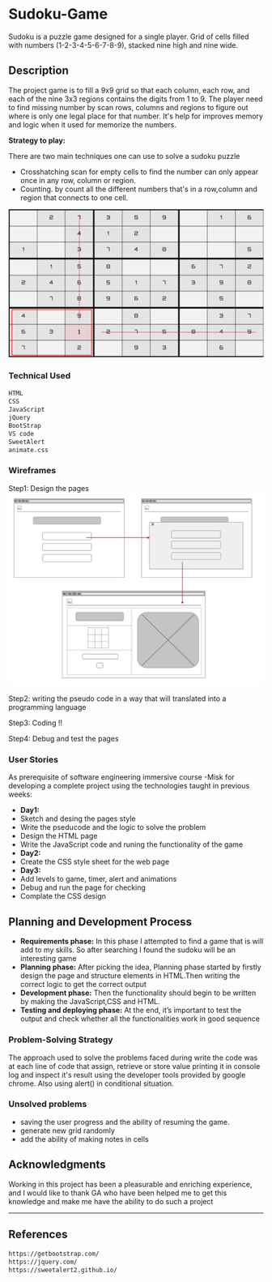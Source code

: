 # Sudoku-Game

Sudoku is a puzzle game designed for a single player. Grid of cells filled with numbers (1-2-3-4-5-6-7-8-9), stacked nine high and nine wide.

## Description

The project game is to fill a 9x9 grid so that each column, each row, and each of the nine 3x3 regions contains the digits from 1 to 9. The player need to find missing number by scan rows, columns and regions to figure out where is only one legal place for that number. It's help for improves memory and logic when it used for memorize the numbers.

**Strategy to play:**

There are two main techniques one can use to solve a sudoku puzzle
- Crosshatching
scan for empty cells to find the number can only appear once in any row, column or region.
- Counting.
by count all the different numbers that's in a row,column and region that connects to one cell.

![WireFrame](assets/img/tip.png)

### Technical Used

```
HTML
CSS
JavaScript
jQuery
BootStrap
VS code
SweetAlert
animate.css
```

### Wireframes

Step1:
Design the pages 
![WireFrame](assets/img/WireFrame.png)

Step2:
writing the pseudo code in a way that will translated into a programming language

Step3:
Coding !!

Step4: 
Debug and test the pages

### User Stories

As prerequisite of software engineering immersive course -Misk for developing a complete project using the technologies taught in previous weeks:

- **Day1:**
- Sketch and desing the pages style
- Write the pseducode and the logic to solve the problem
- Design the HTML page
- Write the JavaScript code and runing the functionality of the game
- **Day2:**
- Create the CSS style sheet for the web page
- **Day3:**
- Add levels to game, timer, alert and animations
- Debug and run the page for checking 
- Complate the CSS design

## Planning and Development Process

- **Requirements phase:**
In this phase I attempted to find a game that is will add to my skills. So after searching I found the sudoku will be an interesting game 
- **Planning phase:**
After picking the idea, Planning phase started by firstly design the page and structure elements in HTML.Then writing the correct logic to get the correct output 
- **Development phase:**
Then the functionality should begin to be written by making the JavaScript,CSS and HTML.
- **Testing and deploying phase:**
At the end, it’s important to test the output and check whether all the functionalities work in good sequence

### Problem-Solving Strategy

The approach used to solve the problems faced during write the code was at each line of code that assign, retrieve or store value printing it in console log and inspect it's result using the developer tools provided by google chrome. Also using alert() in conditional situation.

### Unsolved problems

- saving the user progress and the ability of resuming the game.
- generate new grid randomly
- add the ability of making notes in cells


## Acknowledgments

Working in this project has been a pleasurable and enriching experience, and I would like to thank GA who have been helped me to get this knowledge and make me have the ability to do such a project

---

 ## References
 ```
 https://getbootstrap.com/
 https://jquery.com/
 https://sweetalert2.github.io/

 ```
